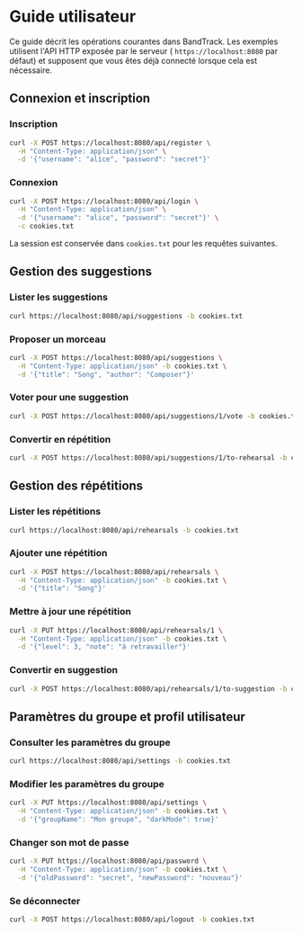 # Guide utilisateur

Ce guide décrit les opérations courantes dans BandTrack. Les exemples utilisent l'API HTTP exposée par le serveur (
`https://localhost:8080` par défaut) et supposent que vous êtes déjà connecté lorsque cela est nécessaire.

## Connexion et inscription

### Inscription
```bash
curl -X POST https://localhost:8080/api/register \
  -H "Content-Type: application/json" \
  -d '{"username": "alice", "password": "secret"}'
```

### Connexion
```bash
curl -X POST https://localhost:8080/api/login \
  -H "Content-Type: application/json" \
  -d '{"username": "alice", "password": "secret"}' \
  -c cookies.txt
```
La session est conservée dans `cookies.txt` pour les requêtes suivantes.

## Gestion des suggestions

### Lister les suggestions
```bash
curl https://localhost:8080/api/suggestions -b cookies.txt
```

### Proposer un morceau
```bash
curl -X POST https://localhost:8080/api/suggestions \
  -H "Content-Type: application/json" -b cookies.txt \
  -d '{"title": "Song", "author": "Composer"}'
```

### Voter pour une suggestion
```bash
curl -X POST https://localhost:8080/api/suggestions/1/vote -b cookies.txt
```

### Convertir en répétition
```bash
curl -X POST https://localhost:8080/api/suggestions/1/to-rehearsal -b cookies.txt
```

## Gestion des répétitions

### Lister les répétitions
```bash
curl https://localhost:8080/api/rehearsals -b cookies.txt
```

### Ajouter une répétition
```bash
curl -X POST https://localhost:8080/api/rehearsals \
  -H "Content-Type: application/json" -b cookies.txt \
  -d '{"title": "Song"}'
```

### Mettre à jour une répétition
```bash
curl -X PUT https://localhost:8080/api/rehearsals/1 \
  -H "Content-Type: application/json" -b cookies.txt \
  -d '{"level": 3, "note": "à retravailler"}'
```

### Convertir en suggestion
```bash
curl -X POST https://localhost:8080/api/rehearsals/1/to-suggestion -b cookies.txt
```

## Paramètres du groupe et profil utilisateur

### Consulter les paramètres du groupe
```bash
curl https://localhost:8080/api/settings -b cookies.txt
```

### Modifier les paramètres du groupe
```bash
curl -X PUT https://localhost:8080/api/settings \
  -H "Content-Type: application/json" -b cookies.txt \
  -d '{"groupName": "Mon groupe", "darkMode": true}'
```

### Changer son mot de passe
```bash
curl -X PUT https://localhost:8080/api/password \
  -H "Content-Type: application/json" -b cookies.txt \
  -d '{"oldPassword": "secret", "newPassword": "nouveau"}'
```

### Se déconnecter
```bash
curl -X POST https://localhost:8080/api/logout -b cookies.txt
```

